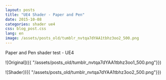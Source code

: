 ```yaml
---
layout: posts
title: "UE4 Shader - Paper and Pen"
date: 2015-10-08
categories: shader ue4
css: blog_post.css
lang: en
image: /assets/posts_old/tumblr_nvtqa7dYAA1tbhz3oo2_500.png
---
```


Paper and Pen shader test - UE4 <!--break-->

![Original]({{ "/assets/posts_old/tumblr_nvtqa7dYAA1tbhz3oo1_500.png"}})

![Shader]({{ "/assets/posts_old/tumblr_nvtqa7dYAA1tbhz3oo2_500.png"}})
